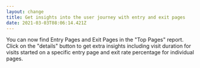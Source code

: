 ```yaml
---
layout: change
title: Get insights into the user journey with entry and exit pages
date: 2021-03-03T08:06:14.421Z
---
```

You can now find Entry Pages and Exit Pages in the "Top Pages" report. Click on the "details" button to get extra insights including visit duration for visits started on a specific entry page and exit rate percentage for individual pages.